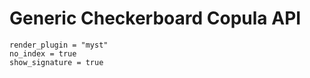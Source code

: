 # Generic Checkerboard Copula API

```{autodoc2-object} discopula.checkerboard.gencopula
render_plugin = "myst"
no_index = true
show_signature = true
```
